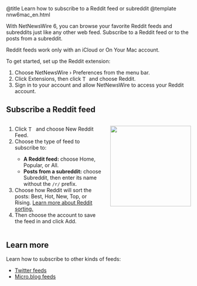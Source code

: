 @title Learn how to subscribe to a Reddit feed or subreddit
@template nnw6mac_en.html

With NetNewsWire 6, you can browse your favorite Reddit feeds and subreddits just like any other web feed. Subscribe to a Reddit feed or to the posts from a subreddit.

Reddit feeds work only with an iCloud or On Your Mac account.

To get started, set up the Reddit extension:

1. Choose NetNewsWire › Preferences from the menu bar.
2. Click Extensions, then click <img style="height: 1em; vertical-align: -0.1em;" src="../../../images/mac-icon_plus.png" alt="The plus button"> and choose Reddit.
3. Sign in to your account and allow NetNewsWire to access your Reddit account.


Subscribe a Reddit feed
-----------------------

<div class="columns">
<div class="column-left">
	<ol>
		<li>Click <img style="height: 1.2em; vertical-align: -0.25em;" src="../../../images/mac-icon_plus_toolbar.png" alt="The plus button"> and choose New Reddit Feed.</li>
		<li>Choose the type of feed to subscribe to:</li>
			<ul>
				<li><strong>A Reddit feed:</strong> choose Home, Popular, or All.</li>
				<li><strong>Posts from a subreddit:</strong> choose Subreddit, then enter its name without the <code>/r/</code> prefix.</li>
			</ul>
		<li>Choose how Reddit will sort the posts: Best, Hot, New, Top, or Rising. <a href="https://www.reddit.com/r/TheoryOfReddit/comments/1y8rst/">Learn more about Reddit sorting.</a></li>
		<li>Then choose the account to save the feed in and click Add.</li>
	</ol>
</div>

<div class="column-right">
	<p><img class="round shadow" src="../../../images/mac-en-add_reddit_feed.png" width="220" alt="" /></p>
</div>
</div>


Learn more
----------

Learn how to subscribe to other kinds of feeds:

* [Twitter feeds](twitter-feeds)
* [Micro.blog feeds](micro-blog-feeds)
